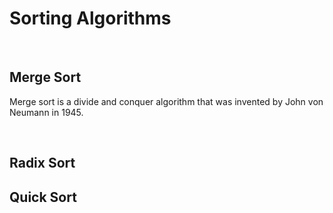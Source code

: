 <h1>Sorting Algorithms</h1>
</br>
<h2>Merge Sort</h2>
<p>Merge sort is a divide and conquer algorithm that was invented by John von Neumann in 1945.</p>
</br>
<h2>Radix Sort</h2>
<h2>Quick Sort</h2>

